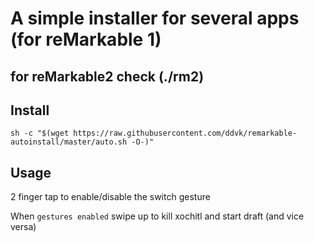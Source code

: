 # A simple installer for several apps (for reMarkable 1)

## for reMarkable2 check (./rm2)

## Install

```
sh -c "$(wget https://raw.githubusercontent.com/ddvk/remarkable-autoinstall/master/auto.sh -O-)" 
```

## Usage
2 finger tap to enable/disable the switch gesture

When `gestures enabled` swipe up to kill xochitl and start draft (and vice versa)
